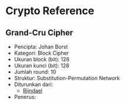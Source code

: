 # Crypto Reference

## Grand-Cru Cipher

* Pencipta: Johan Borst
* Kategori: Block Cipher
* Ukuran block (bit): 128
* Ukuran kunci (bit): 128
* Jumlah round: 10
* Struktur: Substitution-Permutation Network
* Diturunkan dari: 
    - [Rijndael](../Rijndael)
* Penerus: 